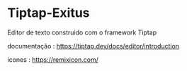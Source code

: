 # Tiptap-Exitus

Editor de texto construido com o framework Tiptap

documentação : https://tiptap.dev/docs/editor/introduction

icones : https://remixicon.com/
